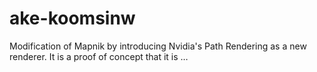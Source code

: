 # ake-koomsinw
Modification of Mapnik by introducing Nvidia's Path Rendering as a new renderer. It is a proof of concept that it is …
